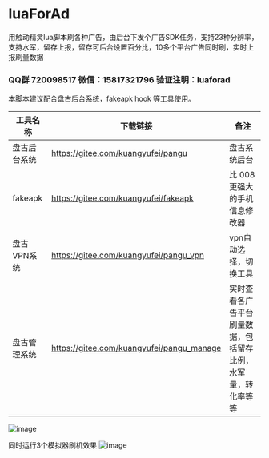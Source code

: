 # luaForAd

用触动精灵lua脚本刷各种广告，由后台下发个广告SDK任务，支持23种分辨率，支持水军，留存上报，留存可后台设置百分比，10多个平台广告同时刷，实时上报刷量数据

### QQ群 720098517 微信：15817321796  验证注明：luaforad

本脚本建议配合盘古后台系统，fakeapk hook 等工具使用。

|工具名称| 下载链接|备注|
|----|-----|---|
|盘古后台系统|https://gitee.com/kuangyufei/pangu|盘古系统后台|
|fakeapk|https://gitee.com/kuangyufei/fakeapk|比 008更强大的手机信息修改器|
|盘古VPN系统|https://gitee.com/kuangyufei/pangu_vpn|vpn自动选择，切换工具|
|盘古管理系统|https://gitee.com/kuangyufei/pangu_manage|实时查看各广告平台刷量数据，包括留存比例，水军量，转化率等等|


![image](https://gitee.com/kuangyufei/luaForAd/raw/master/doc/main_lua.png)

同时运行3个模拟器刷机效果
![image](https://gitee.com/kuangyufei/luaForAd/raw/master/doc/ing.gif)






